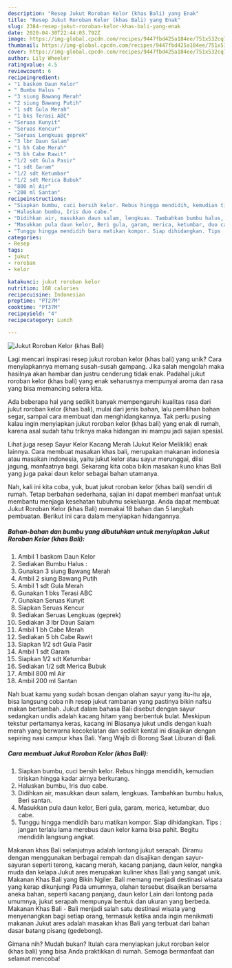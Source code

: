 ```yaml
---
description: "Resep Jukut Roroban Kelor (khas Bali) yang Enak"
title: "Resep Jukut Roroban Kelor (khas Bali) yang Enak"
slug: 2384-resep-jukut-roroban-kelor-khas-bali-yang-enak
date: 2020-04-30T22:44:03.792Z
image: https://img-global.cpcdn.com/recipes/9447fbd425a184ee/751x532cq70/jukut-roroban-kelor-khas-bali-foto-resep-utama.jpg
thumbnail: https://img-global.cpcdn.com/recipes/9447fbd425a184ee/751x532cq70/jukut-roroban-kelor-khas-bali-foto-resep-utama.jpg
cover: https://img-global.cpcdn.com/recipes/9447fbd425a184ee/751x532cq70/jukut-roroban-kelor-khas-bali-foto-resep-utama.jpg
author: Lily Wheeler
ratingvalue: 4.5
reviewcount: 6
recipeingredient:
- "1 baskom Daun Kelor"
- " Bumbu Halus "
- "3 siung Bawang Merah"
- "2 siung Bawang Putih"
- "1 sdt Gula Merah"
- "1 bks Terasi ABC"
- "Seruas Kunyit"
- "Seruas Kencur"
- "Seruas Lengkuas geprek"
- "3 lbr Daun Salam"
- "1 bh Cabe Merah"
- "5 bh Cabe Rawit"
- "1/2 sdt Gula Pasir"
- "1 sdt Garam"
- "1/2 sdt Ketumbar"
- "1/2 sdt Merica Bubuk"
- "800 ml Air"
- "200 ml Santan"
recipeinstructions:
- "Siapkan bumbu, cuci bersih kelor. Rebus hingga mendidih, kemudian tiriskan hingga kadar airnya berkurang."
- "Haluskan bumbu, Iris duo cabe."
- "Didihkan air, masukkan daun salam, lengkuas. Tambahkan bumbu halus, Beri santan."
- "Masukkan pula daun kelor, Beri gula, garam, merica, ketumbar, duo cabe."
- "Tunggu hingga mendidih baru matikan kompor. Siap dihidangkan. Tips : jangan terlalu lama merebus daun kelor karna bisa pahit. Begitu mendidih langsung angkat."
categories:
- Resep
tags:
- jukut
- roroban
- kelor

katakunci: jukut roroban kelor 
nutrition: 168 calories
recipecuisine: Indonesian
preptime: "PT27M"
cooktime: "PT37M"
recipeyield: "4"
recipecategory: Lunch

---
```



![Jukut Roroban Kelor (khas Bali)](https://img-global.cpcdn.com/recipes/9447fbd425a184ee/751x532cq70/jukut-roroban-kelor-khas-bali-foto-resep-utama.jpg)

Lagi mencari inspirasi resep jukut roroban kelor (khas bali) yang unik? Cara menyiapkannya memang susah-susah gampang. Jika salah mengolah maka hasilnya akan hambar dan justru cenderung tidak enak. Padahal jukut roroban kelor (khas bali) yang enak seharusnya mempunyai aroma dan rasa yang bisa memancing selera kita.

Ada beberapa hal yang sedikit banyak mempengaruhi kualitas rasa dari jukut roroban kelor (khas bali), mulai dari jenis bahan, lalu pemilihan bahan segar, sampai cara membuat dan menghidangkannya. Tak perlu pusing kalau ingin menyiapkan jukut roroban kelor (khas bali) yang enak di rumah, karena asal sudah tahu triknya maka hidangan ini mampu jadi sajian spesial.

Lihat juga resep Sayur Kelor Kacang Merah (Jukut Kelor Meliklik) enak lainnya. Cara membuat masakan khas bali, merupakan makanan indonesia atau masakan indonesia, yaitu jukut kelor atau sayur merunggai, diisi jagung, manfaatnya bagi. Sekarang kita coba bikin masakan kuno khas Bali yang juga pakai daun kelor sebagai bahan utamanya.


Nah, kali ini kita coba, yuk, buat jukut roroban kelor (khas bali) sendiri di rumah. Tetap berbahan sederhana, sajian ini dapat memberi manfaat untuk membantu menjaga kesehatan tubuhmu sekeluarga. Anda dapat membuat Jukut Roroban Kelor (khas Bali) memakai 18 bahan dan 5 langkah pembuatan. Berikut ini cara dalam menyiapkan hidangannya.

<!--inarticleads1-->

##### Bahan-bahan dan bumbu yang dibutuhkan untuk menyiapkan Jukut Roroban Kelor (khas Bali):

1. Ambil 1 baskom Daun Kelor
1. Sediakan  Bumbu Halus :
1. Gunakan 3 siung Bawang Merah
1. Ambil 2 siung Bawang Putih
1. Ambil 1 sdt Gula Merah
1. Gunakan 1 bks Terasi ABC
1. Gunakan Seruas Kunyit
1. Siapkan Seruas Kencur
1. Sediakan Seruas Lengkuas (geprek)
1. Sediakan 3 lbr Daun Salam
1. Ambil 1 bh Cabe Merah
1. Sediakan 5 bh Cabe Rawit
1. Siapkan 1/2 sdt Gula Pasir
1. Ambil 1 sdt Garam
1. Siapkan 1/2 sdt Ketumbar
1. Sediakan 1/2 sdt Merica Bubuk
1. Ambil 800 ml Air
1. Ambil 200 ml Santan


Nah buat kamu yang sudah bosan dengan olahan sayur yang itu-itu aja, bisa langsung coba nih resep jukut rambanan yang pastinya bikin nafsu makan bertambah. Jukut dalam bahasa Bali disebut dengan sayur sedangkan undis adalah kacang hitam yang berbentuk bulat. Meskipun tekstur pertamanya keras, kacang ini Biasanya jukut undis dengan kuah merah yang berwarna kecokelatan dan sedikit kental ini disajikan dengan sepiring nasi campur khas Bali. Yang Wajib di Borong Saat Liburan di Bali. 

<!--inarticleads2-->

##### Cara membuat Jukut Roroban Kelor (khas Bali):

1. Siapkan bumbu, cuci bersih kelor. Rebus hingga mendidih, kemudian tiriskan hingga kadar airnya berkurang.
1. Haluskan bumbu, Iris duo cabe.
1. Didihkan air, masukkan daun salam, lengkuas. Tambahkan bumbu halus, Beri santan.
1. Masukkan pula daun kelor, Beri gula, garam, merica, ketumbar, duo cabe.
1. Tunggu hingga mendidih baru matikan kompor. Siap dihidangkan. Tips : jangan terlalu lama merebus daun kelor karna bisa pahit. Begitu mendidih langsung angkat.


Makanan khas Bali selanjutnya adalah lontong jukut serapah. Diramu dengan menggunakan berbagai rempah dan disajikan dengan sayur-sayuran seperti terong, kacang merah, kacang panjang, daun kelor, nangka muda dan kelapa Jukut ares merupakan kuliner khas Bali yang sangat unik. Makanan Khas Bali yang Bikin Ngiler. Bali memang menjadi destinasi wisata yang kerap dikunjungi Pada umumnya, olahan tersebut disajikan bersama aneka bahan, seperti kacang panjang, daun kelor Lain dari lontong pada umumnya, jukut serapah mempunyai bentuk dan ukuran yang berbeda. Makanan Khas Bali - Bali menjadi salah satu destinasi wisata yang menyenangkan bagi setiap orang, termasuk ketika anda ingin menikmati makanan Jukut ares adalah masakan khas Bali yang terbuat dari bahan dasar batang pisang (gedebong). 

Gimana nih? Mudah bukan? Itulah cara menyiapkan jukut roroban kelor (khas bali) yang bisa Anda praktikkan di rumah. Semoga bermanfaat dan selamat mencoba!
